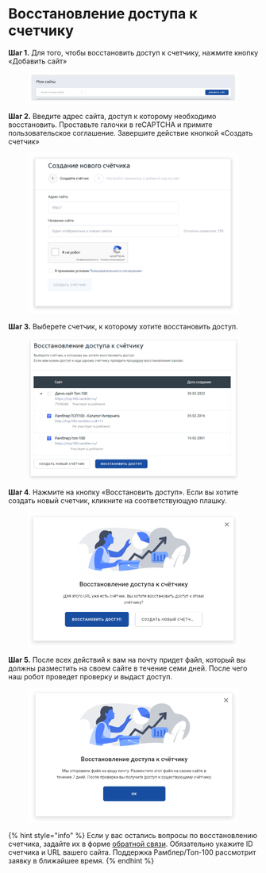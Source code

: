 # Восстановление доступа к счетчику

**Шаг 1.** Для того, чтобы восстановить доступ к счетчику, нажмите кнопку «Добавить сайт»

<figure><img src="../.gitbook/assets/top100.rambler.ru_2.png" alt=""><figcaption></figcaption></figure>

**Шаг 2.** Введите адрес сайта, доступ к которому необходимо восстановить. Проставьте галочки в reCAPTCHA и примите пользовательское соглашение. Завершите действие кнопкой «Создать счетчик»

<figure><img src="../.gitbook/assets/top100.rambler.ru_3 (1).png" alt=""><figcaption></figcaption></figure>

**Шаг 3.** Выберете счетчик, к которому хотите восстановить доступ.

<figure><img src="../.gitbook/assets/top100.rambler.ru_28(1).png" alt=""><figcaption></figcaption></figure>

**Шаг 4**.  Нажмите на кнопку «Восстановить доступ». Если вы хотите создать новый счетчик, кликните на соответствующую плашку.&#x20;

<figure><img src="../.gitbook/assets/top100.rambler.ru_11(1).png" alt=""><figcaption></figcaption></figure>

**Шаг 5.** После всех действий к вам на почту придет файл, который вы должны разместить на своем сайте в течение семи дней. После чего наш робот проведет проверку и выдаст доступ.

<figure><img src="../.gitbook/assets/top100.rambler.ru_12(1).png" alt=""><figcaption></figcaption></figure>

{% hint style="info" %}
Если у вас остались вопросы по восстановлению счетчика, задайте их в форме [обратной связи](https://help.rambler.ru/feedback/top100/). Обязательно укажите ID счетчика и URL вашего сайта. Поддержка Рамблер/Топ-100 рассмотрит заявку в ближайшее время.
{% endhint %}
